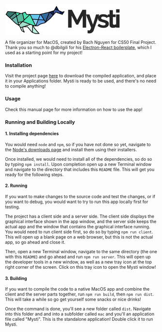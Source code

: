 

<img src="banner.png" height="100">



A file organizer for MacOS, created by Bach Nguyen for CS50 Final Project. Thank you so much to @dbilgili for his [Electron-React boilerplate](https://github.com/dbilgili/minimal-electron-react-boilerplate), which I used as a starting point for my project!

### Installation

Visit the project page [here](https://bachtothefuture.github.io/Mysti/) to download the compiled application, and place it in your Applications folder. Mysti is ready to be used, and there's no need to compile anything!

### Usage

Check this manual page for more information on how to use the app!

### Running and Building Locally

#### 1. Installing dependencies

You would need `node` and `npm`, so if you have not done so yet, navigate to the [Node's downloads page](https://nodejs.org/en/download/) and install them using their installers.

Once installed, we would need to install all of the dependencies, so do so by typing `npm install`. Upon completion open up a new Terminal window and navigate to the directory that includes this `README` file. This will get you ready for the following steps.

#### 2. Running

If you want to make changes to the source code and test the changes, or if you want to debug, you would want to try to run this app locally first for testing.

The project has a client side and a server side. The client side displays the graphical interface shown in the app window, and the server side keeps the actual app and the window that contains the graphical interface running. You would need to run client side first, so do so by typing `npm run client`. This will open up a blank page on a web browser, but this is not the actual app, so go ahead and close it.

Then, open a new Terminal window, navigate to the same directory (the one with this `README`) and go ahead and run `npm run server`. This will open up the developer tools in a new window, as well as a new tray icon at the top right corner of the screen. Click on this tray icon to open the Mysti window!

#### 3. Building

If you want to compile the code to a native MacOS app and combine the client and the server parts together, run `npm run build`, then `npm run dist`. This will take a while so go get yourself some snacks or nice drinks!

Once the command is done, you'll see a new folder called `dist`. Navigate into this folder and and into a subfolder called `mac` and you'll an application file called "Mysti". This is the standalone application! Double click it to run Mysti.









